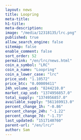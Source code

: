 ```yaml
---
layout: news
title: Loopring
meta-title: 
h1-title: 
meta-description: 
image: "/media/12318135/lrc.png"
published: true
allow_search_engine: false
sitemap: false
enable_comment: false
sort_order: 52
permalink: "/en/lrc/news.html"
coin_a_symbol: "LRC"
coin_a_name: "Loopring"
coin_a_lower_case: "lrc"
price_usd: "1.10572"
price_btc: "0.00009411"
24h_volume_usd: "8244210.0"
market_cap_usd: "1374956857.0"
total_supply: "1374956857.0"
available_supply: "561169913.0"
percent_change_1h: "-0.86"
percent_change_24h: "-1.22"
percent_change_7d: "-1.73"
last_updated: "1517140760"
parent-url: "/en/lrc/"
author: Sam
---
```


